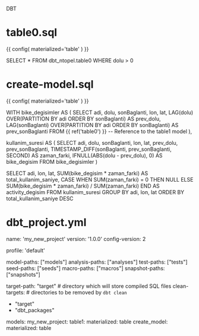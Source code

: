 DBT 

# table0.sql 

{{ config(
    materialized='table'
) }}

SELECT * FROM dbt_ntopel.table0 WHERE dolu > 0


# create-model.sql 

{{ config(
    materialized='table'
) }}

WITH bike_degisimler AS (
    SELECT
        adi,
        dolu,
        sonBaglanti,
        lon,
        lat,
        LAG(dolu) OVER(PARTITION BY adi ORDER BY sonBaglanti) AS prev_dolu,
        LAG(sonBaglanti) OVER(PARTITION BY adi ORDER BY sonBaglanti) AS prev_sonBaglanti
    FROM
        {{ ref('table0') }}  -- Reference to the table1 model
),
 
kullanim_suresi AS (
    SELECT
        adi,
        dolu,
        sonBaglanti,
        lon,
        lat,
        prev_dolu,
        prev_sonBaglanti,
        TIMESTAMP_DIFF(sonBaglanti, prev_sonBaglanti, SECOND) AS zaman_farki,
        IFNULL(ABS(dolu - prev_dolu), 0) AS bike_degisim
    FROM
        bike_degisimler
)

SELECT
    adi,
    lon,
    lat,
    SUM(bike_degisim * zaman_farki) AS total_kullanim_saniye,
    CASE WHEN SUM(zaman_farki) = 0 THEN NULL
         ELSE SUM(bike_degisim * zaman_farki) / SUM(zaman_farki)
    END AS activity_degisim
FROM
    kullanim_suresi
GROUP BY
    adi, lon, lat
ORDER BY
    total_kullanim_saniye DESC


# dbt_project.yml 


name: 'my_new_project'
version: '1.0.0'
config-version: 2

profile: 'default'


model-paths: ["models"]
analysis-paths: ["analyses"]
test-paths: ["tests"]
seed-paths: ["seeds"]
macro-paths: ["macros"]
snapshot-paths: ["snapshots"]

target-path: "target"  # directory which will store compiled SQL files
clean-targets:         # directories to be removed by `dbt clean`
  - "target"
  - "dbt_packages"




models:
  my_new_project:
    table1:
      materialized: table
    create_model:
      materialized: table
